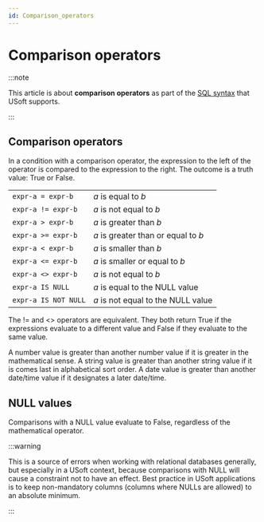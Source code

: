 ```yaml
---
id: Comparison_operators
---
```


# Comparison operators




:::note

This article is about **comparison operators** as part of the [SQL syntax](/docs/Modeller_and_Rules_Engine/SQL_syntax) that USoft supports.

:::

## **Comparison operators**

In a condition with a comparison operator, the expression to the left of the operator is compared to the expression to the right. The outcome is a truth value: True or False.

|        |        |
|--------|--------|
|`expr-a = expr-b`|*a* is equal to *b*|
|`expr-a != expr-b`|*a* is not equal to *b*|
|`expr-a > expr-b`|*a* is greater than *b*|
|`expr-a >= expr-b`|*a* is greater than or equal to *b*|
|`expr-a < expr-b`|*a* is smaller than *b*|
|`expr-a <= expr-b`|*a* is smaller or equal to *b*|
|`expr-a <> expr-b`|*a* is not equal to *b*|
|`expr-a IS NULL`|*a* is equal to the NULL value|
|`expr-a IS NOT NULL`|*a* is not equal to the NULL value|



The != and \<> operators are equivalent. They both return True if the expressions evaluate to a different value and False if they evaluate to the same value.

A number value is greater than another number value if it is greater in the mathematical sense. A string value is greater than another string value if it is comes last in alphabetical sort order. A date value is greater than another date/time value if it designates a later date/time.

## NULL values

Comparisons with a NULL value evaluate to False, regardless of the mathematical operator.


:::warning

This is a source of errors when working with relational databases generally, but especially in a USoft context, because comparisons with NULL will cause a constraint not to have an effect.
Best practice in USoft applications is to keep non-mandatory columns (columns where NULLs are allowed) to an absolute minimum.

:::

